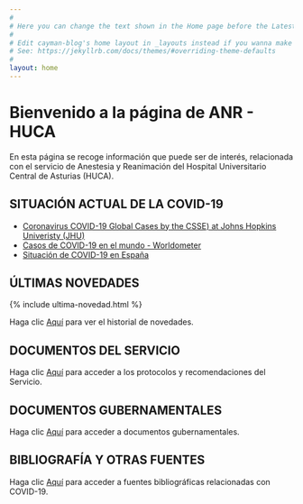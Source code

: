 ```yaml
---
#
# Here you can change the text shown in the Home page before the Latest Posts section.
#
# Edit cayman-blog's home layout in _layouts instead if you wanna make some changes
# See: https://jekyllrb.com/docs/themes/#overriding-theme-defaults
#
layout: home
---
```

# Bienvenido a la página de ANR - HUCA

En esta página se recoge información que puede ser de interés, relacionada con el servicio de Anestesia y Reanimación del Hospital Universitario Central de Asturias (HUCA).

## SITUACIÓN ACTUAL DE LA COVID-19
* [Coronavirus COVID-19 Global Cases by the CSSE) at Johns Hopkins Univeristy (JHU)](https://www.arcgis.com/apps/opsdashboard/index.html#/bda7594740fd40299423467b48e9ecf6)
* [Casos de COVID-19 en el mundo - Worldometer](https://www.worldometers.info/coronavirus/#countries)
* [Situación de COVID-19 en España](https://covid19.isciii.es/)

## ÚLTIMAS NOVEDADES

{% include ultima-novedad.html %}

Haga clic [Aquí](novedades.html) para ver el historial de novedades.

## DOCUMENTOS DEL SERVICIO

Haga clic [Aquí](paginas_servicio.md) para acceder a los protocolos y recomendaciones del Servicio.

## DOCUMENTOS GUBERNAMENTALES

Haga clic [Aquí](documentos_gubernamentales.md) para acceder a documentos gubernamentales.

## BIBLIOGRAFÍA Y OTRAS FUENTES

Haga clic [Aquí](otras_fuentes.md) para acceder a fuentes bibliográficas relacionadas con COVID-19.
